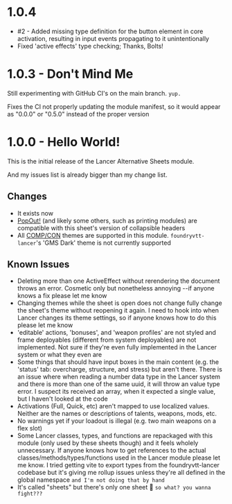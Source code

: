 # 1.0.4
* #2 - Added missing type definition for the button element in core activation, resulting in input events propagating to it unintentionally
* Fixed 'active effects' type checking; Thanks, Bolts!

# 1.0.3 - Don't Mind Me
Still experimenting with GitHub CI's on the main branch. `yup.`

Fixes the CI not properly updating the module manifest, so it would appear as "0.0.0" or "0.5.0" instead of the proper version

# 1.0.0 - Hello World!
This is the initial release of the Lancer Alternative Sheets module.

And my issues list is already bigger than my change list.
## Changes
* It exists now
* [PopOut!](https://github.com/League-of-Foundry-Developers/fvtt-module-popout) (and likely some others, such as printing modules) are compatible with this sheet's version of collapsible headers
* All [COMP/CON](https://github.com/massif-press/compcon) themes are supported in this module. `foundryvtt-lancer`'s 'GMS Dark' theme is not currently supported
## Known Issues
* Deleting more than one ActiveEffect without rerendering the document throws an error. Cosmetic only but nonetheless annoying --if anyone knows a fix please let me know
* Changing themes while the sheet is open does not change fully change the sheet's theme without reopening it again. I need to hook into when Lancer changes its theme settings, so if anyone knows how to do this please let me know
* 'editable' actions, 'bonuses', and 'weapon profiles' are not styled and frame deployables (different from system deployables) are not implemented. Not sure if they're even fully implemented in the Lancer system or what they even are
* Some things that should have input boxes in the main content (e.g. the 'status' tab: overcharge, structure, and stress) but aren't there. There is an issue where when reading a number data type in the Lancer system and there is more than one of the same uuid, it will throw an value type error. I suspect its received an array, when it expected a single value, but I haven't looked at the code
* Activations (Full, Quick, etc) aren't mapped to use localized values. Neither are the names or descriptions of talents, weapons, mods, etc.
* No warnings yet if your loadout is illegal (e.g. two main weapons on a flex slot)
* Some Lancer classes, types, and functions are repackaged with this module (only used by these sheets though) and it feels wholely unnecessary. If anyone knows how to get references to the actual classes/methods/types/functions used in the Lancer module please let me know. I tried getting vite to export types from the foundryvtt-lancer codebase but it's giving me rollup issues unless they're all defined in the global namespace `and I'm not doing that by hand`
* It's called "sheets" but there's only one sheet :eyes: `so what? you wanna fight???`
